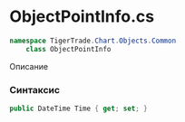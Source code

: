 
# ObjectPointInfo.cs
```csharp
namespace TigerTrade.Chart.Objects.Common  
    class ObjectPointInfo
```

Описание

### Синтаксис
```csharp
public DateTime Time { get; set; }
```
